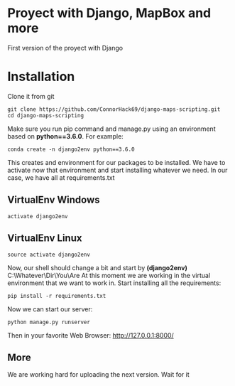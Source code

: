 
# Proyect with Django, MapBox and more

First version of the proyect with Django


# Installation
Clone it from git

    git clone https://github.com/ConnorHack69/django-maps-scripting.git
    cd django-maps-scripting

Make sure you run pip command and manage.py using an environment based on **python==3.6.0**. For example:

    conda create -n django2env python==3.6.0
    
This creates and environment for our packages to be installed. We have to activate now that environment and start installing whatever we need. In our case, we have all at requirements.txt

## VirtualEnv Windows

    activate django2env
## VirtualEnv Linux

    source activate django2env
Now, our shell should change a bit and start by **(**django2env**)** C:\Whatever\Dir\You\Are
At this moment we are working in the virtual environment that we want to work in. Start installing all the requirements:

    pip install -r requirements.txt
Now we can start our server:

    python manage.py runserver
    
Then in your favorite Web Browser: http://127.0.0.1:8000/

## More

We are working hard for uploading the next version. Wait for it
